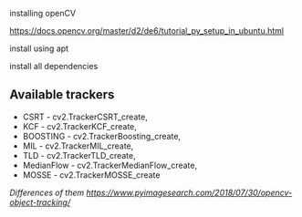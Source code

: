 installing openCV

https://docs.opencv.org/master/d2/de6/tutorial_py_setup_in_ubuntu.html

install using apt

install all dependencies


## Available trackers
* CSRT -  cv2.TrackerCSRT_create,
* KCF -  cv2.TrackerKCF_create,
* BOOSTING -  cv2.TrackerBoosting_create,
* MIL -  cv2.TrackerMIL_create,
* TLD -  cv2.TrackerTLD_create,
* MedianFlow -  cv2.TrackerMedianFlow_create,
* MOSSE -  cv2.TrackerMOSSE_create

*Differences of them https://www.pyimagesearch.com/2018/07/30/opencv-object-tracking/*
